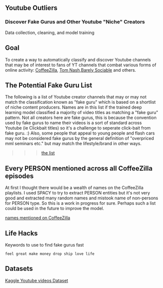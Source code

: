 ## Youtube Outliers

### Discover Fake Gurus and Other Youtube "Niche" Creators

Data collection, cleaning, and model training

## Goal
To create a way to automatically classify and discover Youtube channels that may be of interest to fans of YT channels that combat various forms of online activity: [CoffeeZilla](https://www.youtube.com/channel/UCFQMnBA3CS502aghlcr0_aw), [Tom Nash](https://www.youtube.com/results?search_query=tom+nash),[Barely Sociable](https://www.youtube.com/channel/UC9PIn6-XuRKZ5HmYeu46AIw) and others. 

## The Potential Fake Guru List
The following is a list of Youtube creator channels that may or may not match the classification known as "fake guru" which is based on a shortlist of niche content producers. Names are in this list if the trained deep learning model classified a majority of video titles as matching a "fake guru" pattern. Not all creators here are fake gurus, this is because the convention used by fake gurus to name their videos is a sort of standard across Youtube (ie Clickbait titles) so it's a challenge to seperate click-bait from fake guru. :) Also, some people that appeal to young people and flash cars may not be considered fake gurus by the general definition of "overpriced mml seminars etc." but may match the lifestyle/brand in other ways. 

>>> [the list](sorted.md)

## Every PERSON mentioned across all CoffeeZilla episodes

At first I thought there would be a wealth of names on the CoffeeZilla playlists. I used SPACY to try to extract PERSON entities but it's not very good and extracted many random names and mistook name of non-persons for PERSON type. So this is a work in progress for sure. Perhaps such a list could be used in the future to improve the model.

[names mentioned on CoffeeZilla](people_mentioned_on_coffeezilla.txt)

## Life Hacks

Keywords to use to find fake gurus fast

```
feel great make money drop ship love life
```

## Datasets

[Kaggle Youtube videos Dataset](https://www.kaggle.com/datasnaek/youtube-new?select=USvideos.csv)
